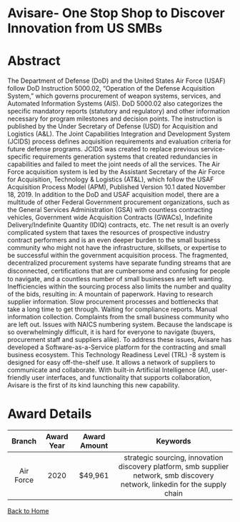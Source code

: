
Avisare- One Stop Shop to Discover Innovation from US SMBs
==========================================================

# Abstract


The Department of Defense (DoD) and the United States Air Force (USAF) follow DoD Instruction 5000.02, “Operation of the Defense Acquisition System,” which governs procurement of weapon systems, services, and Automated Information Systems (AIS). DoD 5000.02 also categorizes the specific mandatory reports (statutory and regulatory) and other information necessary for program milestones and decision points. The instruction is published by the Under Secretary of Defense (USD) for Acquisition and Logistics (A&L). The Joint Capabilities Integration and Development System (JCIDS) process defines acquisition requirements and evaluation criteria for future defense programs. JCIDS was created to replace previous service-specific requirements generation systems that created redundancies in capabilities and failed to meet the joint needs of all the services. The Air Force acquisition system is led by the Assistant Secretary of the Air Force for Acquisition, Technology & Logistics (AT&L), which follow the USAF Acquisition Process Model (APM), Published Version 10.1 dated November 18, 2019. In addition to the DoD and USAF acquisition model, there are a multitude of other Federal Government procurement organizations, such as the General Services Administration (GSA) with countless contracting vehicles, Government wide Acquisition Contracts (GWACs), Indefinite Delivery/Indefinite Quantity (IDIQ) contracts, etc. The net result is an overly complicated system that taxes the resources of prospective industry contract performers and is an even deeper burden to the small business community who might not have the infrastructure, skillsets, or expertise to be successful within the government acquisition process. The fragmented, decentralized procurement systems have separate funding streams that are disconnected, certiﬁcations that are cumbersome and confusing for people to navigate, and a countless number of small businesses are left wanting. Inefficiencies within the sourcing process also limits the number and quality of the bids, resulting in: A mountain of paperwork. Having to research supplier information. Slow procurement processes and bottlenecks that take a long time to get through. Waiting for compliance reports. Manual information collection. Complaints from the small business community who are left out. Issues with NAICS numbering system. Because the landscape is so overwhelmingly difficult, it is hard for everyone to navigate (buyers, procurement staff and suppliers alike). To address these issues, Avisare has developed a Software-as-a-Service platform for the contracting and small business ecosystem. This Technology Readiness Level (TRL) -8 system is designed for easy off-the-shelf use. It allows a network of suppliers to communicate and collaborate. With built-in Artificial Intelligence (AI), user-friendly user interfaces, and functionality that supports collaboration, Avisare is the first of its kind launching this new capability.  

# Award Details

|Branch|Award Year|Award Amount|Keywords|
| :---: | :---: | :---: | :---: |
|Air Force|2020|$49,961|strategic sourcing, innovation discovery platform, smb supplier network, smb discovery network, linkedin for the supply chain|
  
  


[Back to Home](https://github.com/chrischow/dod_sbir_awards#1711)